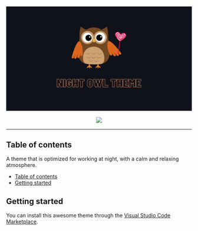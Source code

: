 <p align="center"><img width="800px" src="https://github.com/BinaryBeast007/night-owl-theme/blob/main/assets/NightOwlTheme.png"></p>
<p align="center">
<a href="#"><img src="https://img.shields.io/badge/marketplace-gray.svg?colorA=655BE1&colorB=4F44D6&style=for-the-badge"/></a>
</p>

---
## Table of contents

A theme that is optimized for working at night, with a calm and relaxing atmosphere.

- [Table of contents](#table-of-contents)
- [Getting started](#getting-started)



## Getting started

You can install this awesome theme through the [Visual Studio Code Marketplace](#).